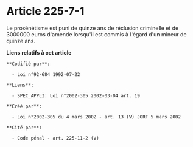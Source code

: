 # Article 225-7-1

Le proxénétisme est puni de quinze ans de réclusion criminelle et de 3000000 euros d'amende lorsqu'il est commis à l'égard
d'un mineur de quinze ans.

**Liens relatifs à cet article**

	**Codifié par**:

	  - Loi n°92-684 1992-07-22

	**Liens**:

	  - SPEC_APPLI: Loi n°2002-305 2002-03-04 art. 19

	**Créé par**:

	  - Loi n°2002-305 du 4 mars 2002 - art. 13 (V) JORF 5 mars 2002

	**Cité par**:

	  - Code pénal - art. 225-11-2 (V)
